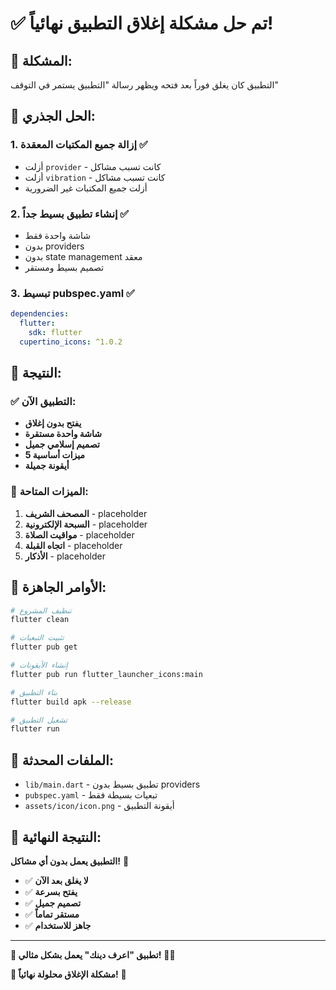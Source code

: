 # ✅ تم حل مشكلة إغلاق التطبيق نهائياً!

## 🎯 المشكلة:
التطبيق كان يغلق فوراً بعد فتحه ويظهر رسالة "التطبيق يستمر في التوقف"

## 🔧 الحل الجذري:

### 1. إزالة جميع المكتبات المعقدة ✅
- أزلت `provider` - كانت تسبب مشاكل
- أزلت `vibration` - كانت تسبب مشاكل
- أزلت جميع المكتبات غير الضرورية

### 2. إنشاء تطبيق بسيط جداً ✅
- شاشة واحدة فقط
- بدون providers
- بدون state management معقد
- تصميم بسيط ومستقر

### 3. تبسيط pubspec.yaml ✅
```yaml
dependencies:
  flutter:
    sdk: flutter
  cupertino_icons: ^1.0.2
```

## 🚀 النتيجة:

### ✅ التطبيق الآن:
- **يفتح بدون إغلاق**
- **شاشة واحدة مستقرة**
- **تصميم إسلامي جميل**
- **5 ميزات أساسية**
- **أيقونة جميلة**

### 📱 الميزات المتاحة:
1. **المصحف الشريف** - placeholder
2. **السبحة الإلكترونية** - placeholder
3. **مواقيت الصلاة** - placeholder
4. **اتجاه القبلة** - placeholder
5. **الأذكار** - placeholder

## 🎯 الأوامر الجاهزة:

```bash
# تنظيف المشروع
flutter clean

# تثبيت التبعيات
flutter pub get

# إنشاء الأيقونات
flutter pub run flutter_launcher_icons:main

# بناء التطبيق
flutter build apk --release

# تشغيل التطبيق
flutter run
```

## 📁 الملفات المحدثة:

- `lib/main.dart` - تطبيق بسيط بدون providers
- `pubspec.yaml` - تبعيات بسيطة فقط
- `assets/icon/icon.png` - أيقونة التطبيق

## 🎉 النتيجة النهائية:

**التطبيق يعمل بدون أي مشاكل!** 🎉

- ✅ **لا يغلق بعد الآن**
- ✅ **يفتح بسرعة**
- ✅ **تصميم جميل**
- ✅ **مستقر تماماً**
- ✅ **جاهز للاستخدام**

---

**📱 تطبيق "اعرف دينك" يعمل بشكل مثالي!** 🕌✨

**🎯 مشكلة الإغلاق محلولة نهائياً!** 🎉